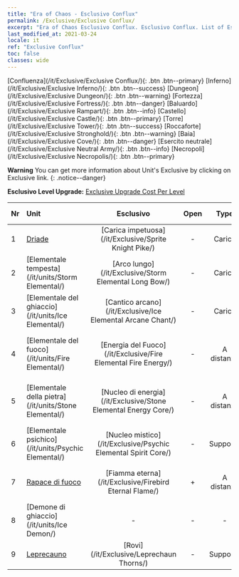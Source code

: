 ```yaml
---
title: "Era of Chaos - Esclusivo Conflux"
permalink: /Exclusive/Exclusive Conflux/
excerpt: "Era of Chaos Esclusivo Conflux. Esclusivo Conflux. List of Esclusivo Conflux in Era of Chaos"
last_modified_at: 2021-03-24
locale: it
ref: "Exclusive Conflux"
toc: false
classes: wide
---
```

 [Confluenza](/it/Exclusive/Exclusive Conflux/){: .btn .btn--primary} [Inferno](/it/Exclusive/Exclusive Inferno/){: .btn .btn--success} [Dungeon](/it/Exclusive/Exclusive Dungeon/){: .btn .btn--warning} [Fortezza](/it/Exclusive/Exclusive Fortress/){: .btn .btn--danger} [Baluardo](/it/Exclusive/Exclusive Rampart/){: .btn .btn--info} [Castello](/it/Exclusive/Exclusive Castle/){: .btn .btn--primary} [Torre](/it/Exclusive/Exclusive Tower/){: .btn .btn--success} [Roccaforte](/it/Exclusive/Exclusive Stronghold/){: .btn .btn--warning} [Baia](/it/Exclusive/Exclusive Cove/){: .btn .btn--danger} [Esercito neutrale](/it/Exclusive/Exclusive Neutral Army/){: .btn .btn--info} [Necropoli](/it/Exclusive/Exclusive Necropolis/){: .btn .btn--primary} 

**Warning** You can get more information about Unit's Exclusive by clicking on Exclusive link. 
{: .notice--danger}

 **Esclusivo Level Upgrade:** [Exclusive Upgrade Cost Per Level](/Exclusive/ExclusiveUpgradeCostPerLevel/)

  | Nr |         Unit        | Esclusivo | Open  |    Type   |  Item to Rank UP      |  Skin   |
  |:---|:--------------------|:-------------:|:-----:|:---------:|:---------------------:|:-------:|
  | 1  | [Driade](/it/units/Sprite/) | [Carica impetuosa](/it/Exclusive/Sprite Knight Pike/) | - | Carica | [Token Carica impetuosa](/it/Items/con_916/) | - |
  | 2  | [Elementale tempesta](/it/units/Storm Elemental/) | [Arco lungo](/it/Exclusive/Storm Elemental Long Bow/) | - | Carica | [Token Arco lungo](/it/Items/con_914/) | - |
  | 3  | [Elementale del ghiaccio](/it/units/Ice Elemental/) | [Cantico arcano](/it/Exclusive/Ice Elemental Arcane Chant/) | - | Carica | [Token Cantico arcano](/it/Items/con_915/) | - |
  | 4  | [Elementale del fuoco](/it/units/Fire Elemental/) | [Energia del Fuoco](/it/Exclusive/Fire Elemental Fire Energy/) | - | A distanza | [Token Energia del Fuoco](/it/Items/con_998/) | [Skin speciale Energia del Fuoco](/it/Items/con_666/) |
  | 5  | [Elementale della pietra](/it/units/Stone Elemental/) | [Nucleo di energia](/it/Exclusive/Stone Elemental Energy Core/) | - | A distanza | [Token Nucleo di energia](/it/Items/con_999/) | [Skin speciale Nucleo di energia](/it/Items/con_667/) |
  | 6  | [Elementale psichico](/it/units/Psychic Elemental/) | [Nucleo mistico](/it/Exclusive/Psychic Elemental Spirit Core/) | - | Supporto | [Token Nucleo mistico](/it/Items/con_1000/) | [Skin speciale Nucleo mistico](/it/Items/con_668/) |
  | 7  | [Rapace di fuoco](/it/units/Firebird/) | [Fiamma eterna](/it/Exclusive/Firebird Eternal Flame/) | + | A distanza | [Token Fiamma eterna](/it/Items/con_1001/) | [Skin speciale Fiamma eterna](/it/Items/con_669/) |
  | 8  | [Demone di ghiaccio](/it/units/Ice Demon/) | - | - | - | none | none |
  | 9  | [Leprecauno](/it/units/Leprechaun/) | [Rovi](/it/Exclusive/Leprechaun Thorns/) | - | Supporto | - | - |
